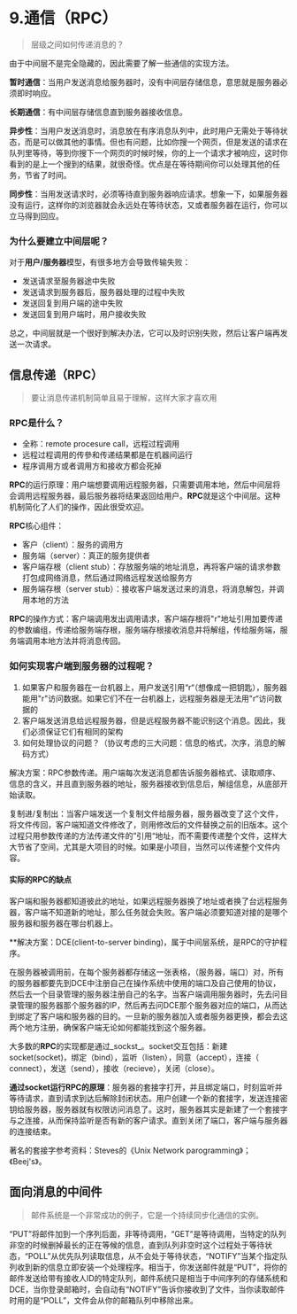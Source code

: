 # 9.通信（RPC）

> 层级之间如何传递消息的？

由于中间层不是完全隐藏的，因此需要了解一些通信的实现方法。

**暂时通信**：当用户发送消息给服务器时，没有中间层存储信息，意思就是服务器必须即时响应。

**长期通信**：有中间层存储信息直到服务器接收信息。

**异步性**：当用户发送消息时，消息放在有序消息队列中，此时用户无需处于等待状态，而是可以做其他的事情。但也有问题，比如你搜一个网页，但是发送的请求在队列里等待，等到你搜下一个网页的时候时候，你的上一个请求才被响应，这时你看到的是上一个搜到的结果，就很奇怪。优点是在等待期间你可以处理其他的任务，节省了时间。

**同步性**：当用发送请求时，必须等待直到服务器响应请求。想象一下，如果服务器没有运行，这样你的浏览器就会永远处在等待状态，又或者服务器在运行，你可以立马得到回应。

### 为什么要建立中间层呢？

对于**用户/服务器**模型，有很多地方会导致传输失败：

* 发送请求至服务器途中失败
* 发送请求到服务器后，服务器处理的过程中失败
* 发送回复到用户端的途中失败
* 发送回复到用户端时，用户接收失败

总之，中间层就是一个很好到解决办法，它可以及时识别失败，然后让客户端再发送一次请求。

## 信息传递（RPC）

> 要让消息传递机制简单且易于理解，这样大家才喜欢用

### RPC是什么？

* 全称：remote procesure call，远程过程调用
* 远程过程调用的传參和传递结果都是在机器间运行
* 程序调用方或者调用方和接收方都会死掉

**RPC**的运行原理：用户端想要调用远程服务器，只需要调用本地，然后中间层将会调用远程服务器，最后服务器将结果返回给用户。**RPC**就是这个中间层。这种机制简化了人们的操作，因此很受欢迎。

**RPC**核心组件：

* 客户（client）：服务的调用方
* 服务端（server）：真正的服务提供者
* 客户端存根（client stub）：存放服务端的地址消息，再将客户端的请求参数打包成网络消息，然后通过网络远程发送给服务方
* 服务端存根（server stub）：接收客户端发送过来的消息，将消息解包，并调用本地的方法

**RPC**的操作方式：客户端调用发出调用请求，客户端存根将"r"地址引用加要传递的参数编组，传递给服务端存根，服务端存根接收消息并将解组，传给服务端，服务端调用本地方法并将消息传回。

### 如何实现客户端到服务器的过程呢？

1. 如果客户和服务器在一台机器上，用户发送引用“r“（想像成一把钥匙），服务器能用"r"访问数据。如果它们不在一台机器上，远程服务器是无法用"r“访问数据的
2. 客户端发送消息给远程服务器，但是远程服务器不能识别这个消息。因此，我们必须保证它们有相同的架构
3. 如何处理协议的问题？（协议考虑的三大问题：信息的格式，次序，消息的解码方式）

解决方案：RPC参数传递。用户端每次发送消息都告诉服务器格式、读取顺序、信息的含义，并且直到服务器的地址，服务器接收到信息后，解组信息，从底部开始读取。

复制进/复制出：当客户端发送一个复制文件给服务器，服务器改变了这个文件，将文件传回，客户端知道文件修改了，则用修改后的文件替换之前的旧版本。这个过程只用参数传递的方法传递文件的”引用“地址，而不需要传递整个文件，这样大大节省了空间，尤其是大项目的时候。如果是小项目，当然可以传递整个文件内容。

#### 实际的RPC的缺点

客户端和服务器都知道彼此的地址，如果远程服务器换了地址或者换了台远程服务器，客户端不知道新的地址，那么任务就会失败。客户端必须要知道对接的是哪个服务器和服务器在哪台机器上。

\*\*解决方案：DCE\(client-to-server binding\)，属于中间层系统，是RPC的守护程序。

在服务器被调用前，在每个服务器都存储这一张表格，（服务器，端口）对，所有的服务器都要先到DCE中注册自己在操作系统中使用的端口及自己使用的协议，然后去一个目录管理的服务器注册自己的名字。当客户端调用服务器时，先去问目录管理的服务器那个服务器的IP，然后再去问DCE那个服务器对应的端口，从而达到绑定了客户端和服务器的目的。一旦新的服务器加入或者服务器更换，都会去这两个地方注册，确保客户端无论如何都能找到这个服务器。

大多数的**RPC**的实现都是通过_sockst_。socket交互包括：新建socket\(socket\)，绑定（bind），监听（listen），同意（accept），连接（ connect），发送（send），接收（recieve），关闭（close）。

**通过socket运行RPC的原理**：服务器的套接字打开，并且绑定端口，时刻监听并等待请求，直到请求到达后解除封闭状态。用户创建一个新的套接字，发送连接密钥给服务器，服务器就有权限访问消息了。这时，服务器其实是新建了一个套接字与之连接，从而保持监听是否有新的客户请求。直到关闭了端口，客户端与服务器的连接结束。

著名的套接字参考资料：Steves的《Unix Network parogramming》；《Beej's》。

## 面向消息的中间件

> 邮件系统是一个非常成功的例子，它是一个持续同步化通信的实例。

“PUT”将邮件加到一个序列后面，非等待调用，“GET”是等待调用，当特定的队列非空的时候删掉最长的正在等候的信息，直到队列非空时这个过程处于等待状态，“POLL”从优先队列读取信息，从不会处于等待状态，“NOTIFY”当某个指定队列收到新的信息立即安装一个处理程序。相当于，你发送邮件就是“PUT”，将你的邮件发送给带有接收人ID的特定队列，邮件系统只是相当于中间序列的存储系统和DCE，当你登录邮箱时，会自动有“NOTIFY”告诉你接收到了文件，当你读取邮件时用的是“POLL”，文件会从你的邮箱队列中移除出来。

